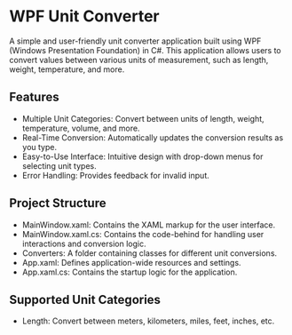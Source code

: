 # WPF Unit Converter
A simple and user-friendly unit converter application built using WPF (Windows Presentation Foundation) in C#. This application allows users to convert values between various units of measurement, such as length, weight, temperature, and more.

## Features
- Multiple Unit Categories: Convert between units of length, weight, temperature, volume, and more.
- Real-Time Conversion: Automatically updates the conversion results as you type.
- Easy-to-Use Interface: Intuitive design with drop-down menus for selecting unit types.
- Error Handling: Provides feedback for invalid input.

## Project Structure
- MainWindow.xaml: Contains the XAML markup for the user interface.
- MainWindow.xaml.cs: Contains the code-behind for handling user interactions and conversion logic.
- Converters: A folder containing classes for different unit conversions.
- App.xaml: Defines application-wide resources and settings.
- App.xaml.cs: Contains the startup logic for the application.

## Supported Unit Categories
- Length: Convert between meters, kilometers, miles, feet, inches, etc.


